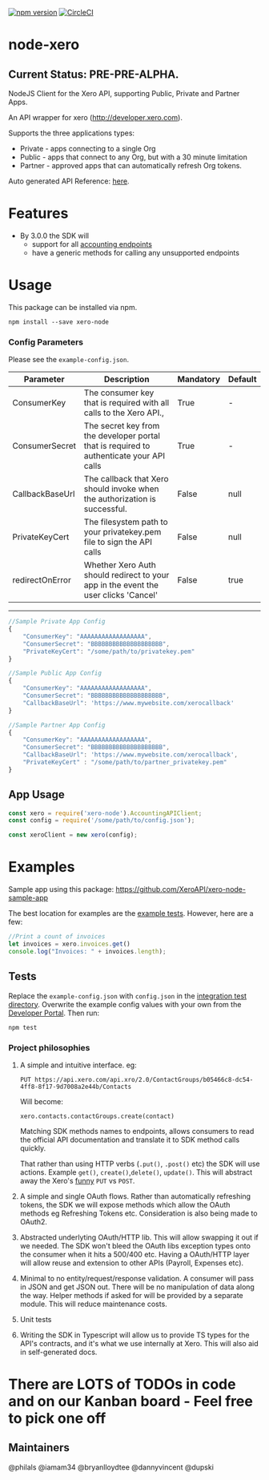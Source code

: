 [![npm version](https://badge.fury.io/js/xero-node.svg)](https://badge.fury.io/js/xero-node)
[![CircleCI](https://circleci.com/gh/philals/xero-node-v3/tree/master.svg?style=svg&circle-token=0a866212b40b6ecaa44f2f4fe98401b536a44038)](https://circleci.com/gh/philals/xero-node-v3/tree/master)

# node-xero
## Current Status: PRE-PRE-ALPHA.

NodeJS Client for the Xero API, supporting Public, Private and Partner Apps.


An API wrapper for xero (http://developer.xero.com).

Supports the three applications types:

* Private - apps connecting to a single Org
* Public - apps that connect to any Org, but with a 30 minute limitation
* Partner - approved apps that can automatically refresh Org tokens.

Auto generated API Reference: [here](https://philals.github.io/xero-node-v3/).

# Features

- By 3.0.0 the SDK will
	- support for all [accounting endpoints]('https://developer.xero.com/documentation/api/api-overview')
	- have a generic methods for calling any unsupported endpoints

# Usage

This package can be installed via npm.

`npm install --save xero-node`

### Config Parameters

Please see the `example-config.json`.

| Parameter            | Description                                                                              | Mandatory | Default |
|----------------------|------------------------------------------------------------------------------------------|-----------|---------|
| ConsumerKey          | The consumer key that is required with all calls to the Xero API.,                       | True      | - |
| ConsumerSecret       | The secret key from the developer portal that is required to authenticate your API calls | True      | - |
| CallbackBaseUrl | The callback that Xero should invoke when the authorization is successful.               	  | False     | null |
| PrivateKeyCert       | The filesystem path to your privatekey.pem file to sign the API calls                    | False     | null |
| redirectOnError      | Whether Xero Auth should redirect to your app in the event the user clicks 'Cancel'      | False     | true |
---

```javascript
//Sample Private App Config
{
    "ConsumerKey": "AAAAAAAAAAAAAAAAAA",
    "ConsumerSecret": "BBBBBBBBBBBBBBBBBBBB",
    "PrivateKeyCert": "/some/path/to/privatekey.pem"
}

//Sample Public App Config
{
    "ConsumerKey": "AAAAAAAAAAAAAAAAAA",
    "ConsumerSecret": "BBBBBBBBBBBBBBBBBBBB",
    "CallbackBaseUrl": 'https://www.mywebsite.com/xerocallback'
}

//Sample Partner App Config
{
    "ConsumerKey": "AAAAAAAAAAAAAAAAAA",
    "ConsumerSecret": "BBBBBBBBBBBBBBBBBBBB",
    "CallbackBaseUrl": 'https://www.mywebsite.com/xerocallback',
    "PrivateKeyCert" : "/some/path/to/partner_privatekey.pem"
}
```

## App Usage

```javascript
const xero = require('xero-node').AccountingAPIClient;
const config = require('/some/path/to/config.json');

const xeroClient = new xero(config);
```

Examples
========

Sample app using this package: https://github.com/XeroAPI/xero-node-sample-app

The best location for examples are the [example tests](https://github.com/philals/xero-node-v3/tree/master/src/__tests__/integration). However, here are a few:

```javascript
//Print a count of invoices
let invoices = xero.invoices.get()
console.log("Invoices: " + invoices.length);
```

## Tests

Replace the `example-config.json` with `config.json` in the [integration test directory](https://github.com/philals/xero-node-v3/tree/master/src/__tests__/integration). Overwrite the example config values with your own from the [Developer Portal]('https://developer.xero.com/myapps'). Then run:

`npm test`

### Project philosophies

1. A simple and intuitive interface.
   eg:

    `PUT https://api.xero.com/api.xro/2.0/ContactGroups/b05466c8-dc54-4ff8-8f17-9d7008a2e44b/Contacts`

    Will become:

    `xero.contacts.contactGroups.create(contact)`

    Matching SDK methods names to endpoints, allows consumers to read the official API documentation and translate it to SDK method calls quickly.

    That rather than using HTTP verbs (`.put()`, `.post()` etc) the SDK will use actions. Example `get()`, `create()`,`delete()`, `update()`. This will abstract away the Xero's [funny](https://developer.xero.com/documentation/api/requests-and-responses) `PUT` vs `POST`.

2. A simple and single OAuth flows. Rather than automatically refreshing tokens, the SDK we will expose methods which allow the OAuth methods eg Refreshing Tokens etc. Consideration is also being made to OAuth2.

3. Abstracted underlyting OAuth/HTTP lib. This will allow swapping it out if we needed. The SDK won't bleed the OAuth libs exception types onto the consumer when it hits a 500/400 etc. Having a OAuth/HTTP layer will allow reuse and extension to other APIs (Payroll, Expenses etc).

5. Minimal to no entity/request/response validation. A consumer will pass in JSON and get JSON out. There will be no manipulation of data along the way. Helper methods if asked for will be provided by a separate module. This will reduce maintenance costs.

4. Unit tests

5. Writing the SDK in Typescript will allow us to provide TS types for the API's contracts, and it's what we use internally at Xero. This will also aid in self-generated docs.

# There are LOTS of TODOs in code and on our Kanban board - Feel free to pick one off

## Maintainers
@philals @iamam34 @bryanlloydtee @dannyvincent @dupski
